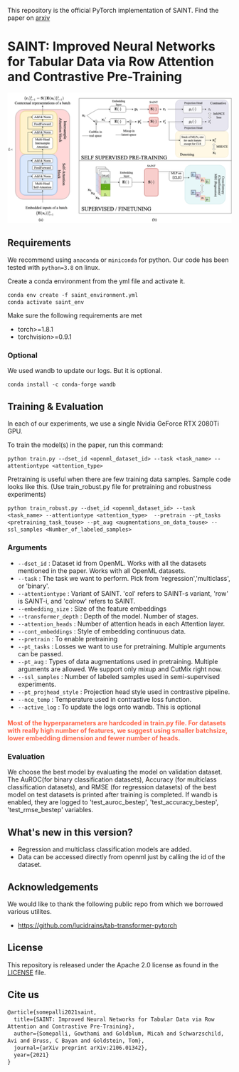 This repository is the official PyTorch implementation of SAINT. Find the paper on [arxiv](https://arxiv.org/abs/2106.01342) 

# SAINT: Improved Neural Networks for Tabular Data via Row Attention and Contrastive Pre-Training


![Overview](pipeline.png)



## Requirements

We recommend using `anaconda` or `miniconda` for python. Our code has been tested with `python=3.8` on linux.

Create a conda environment from the yml file and activate it.
```
conda env create -f saint_environment.yml
conda activate saint_env
```

Make sure the following requirements are met

* torch>=1.8.1
* torchvision>=0.9.1

### Optional
We used wandb to update our logs. But it is optional.
```
conda install -c conda-forge wandb 
```


## Training & Evaluation

In each of our experiments, we use a single Nvidia GeForce RTX 2080Ti GPU.


To train the model(s) in the paper, run this command:

```
python train.py --dset_id <openml_dataset_id> --task <task_name> --attentiontype <attention_type> 
```

Pretraining is useful when there are few training data samples. Sample code looks like this. (Use train_robust.py file for pretraining and robustness experiments)
```
python train_robust.py --dset_id <openml_dataset_id> --task <task_name> --attentiontype <attention_type>  --pretrain --pt_tasks <pretraining_task_touse> --pt_aug <augmentations_on_data_touse> --ssl_samples <Number_of_labeled_samples>
```



### Arguments
* `--dset_id` : Dataset id from OpenML. Works with all the datasets mentioned in the paper. Works with all OpenML datasets.
* `--task` : The task we want to perform. Pick from 'regression','multiclass', or 'binary'.
* `--attentiontype` : Variant of SAINT. 'col' refers to SAINT-s variant, 'row' is SAINT-i, and 'colrow' refers to SAINT.
* `--embedding_size` : Size of the feature embeddings
* `--transformer_depth` : Depth of the model. Number of stages.
* `--attention_heads` : Number of attention heads in each Attention layer.
* `--cont_embeddings` : Style of embedding continuous data.
* `--pretrain` : To enable pretraining
* `--pt_tasks` : Losses we want to use for pretraining. Multiple arguments can be passed.
* `--pt_aug` : Types of data augmentations used in pretraining. Multiple arguments are allowed. We support only mixup and CutMix right now.
* `--ssl_samples` : Number of labeled samples used in semi-supervised experiments. 
* `--pt_projhead_style` : Projection head style used in contrastive pipeline.
* `--nce_temp` : Temperature used in contrastive loss function.
* `--active_log` : To update the logs onto wandb. This is optional

#### <span style="color:Tomato">Most of the hyperparameters are hardcoded in train.py file. For datasets with really high number of features, we suggest using smaller batchsize, lower embedding dimension and fewer number of heads.</span>

### Evaluation

We choose the best model by evaluating the model on validation dataset. The AuROC(for binary classification datasets), Accuracy (for multiclass classification datasets), and RMSE (for regression datasets) of the best model on test datasets is printed after training is completed. If wandb is enabled, they are logged to 'test_auroc_bestep', 'test_accuracy_bestep', 'test_rmse_bestep'  variables.



## What's new in this version?
* Regression and multiclass classification models are added.
* Data can be accessed directly from openml just by calling the id of the dataset.


## Acknowledgements

We would like to thank the following public repo from which we borrowed various utilites.
- https://github.com/lucidrains/tab-transformer-pytorch

## License
This repository is released under the Apache 2.0 license as found in the [LICENSE](LICENSE) file.

## Cite us

```
@article{somepalli2021saint,
  title={SAINT: Improved Neural Networks for Tabular Data via Row Attention and Contrastive Pre-Training},
  author={Somepalli, Gowthami and Goldblum, Micah and Schwarzschild, Avi and Bruss, C Bayan and Goldstein, Tom},
  journal={arXiv preprint arXiv:2106.01342},
  year={2021}
}

```

